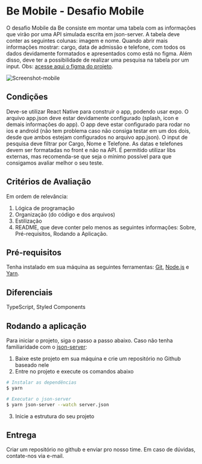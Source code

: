 # Be Mobile - Desafio Mobile
O desafio Mobile da Be consiste em montar uma tabela com as informações que virão por uma API simulada escrita em json-server. 
A tabela deve conter as seguintes colunas: imagem e nome.
Quando abrir mais informações mostrar: cargo, data de admissão e telefone, com todos os dados devidamente formatados e apresentados como está no figma. Além disso, deve ter a possibilidade de realizar uma pesquisa na tabela por um input. Obs: 
[acesse aqui o figma do projeto](https://www.figma.com/file/yw6th52zE9bubewc6ayTg5/Teste---Be-mobile?node-id=0%3A1).

![Screenshot-mobile](https://user-images.githubusercontent.com/1697362/194322705-faf9fbbe-ce38-4c17-93f6-50750e68e542.png)

## Condições
Deve-se utilizar React Native para construir o app, podendo usar expo. O arquivo app.json deve estar devidamente configurado (splash, icon e demais informações do app). O app deve estar configurado para rodar no ios e android (não tem problema caso não consiga testar em um dos dois, desde que ambos estejam configurados no arquivo app.json). O input de pesquisa deve filtrar por Cargo, Nome e Telefone. As datas e telefones devem ser formatadas no front e não na API. É permitido utilizar libs externas, mas recomenda-se que seja o mínimo possível para que consigamos avaliar melhor o seu teste.

## Critérios de Avaliação
Em ordem de relevância:
1. Lógica de programação
2. Organização (do código e dos arquivos)
3. Estilização
4. README, que deve conter pelo menos as seguintes informações: Sobre, Pré-requisitos, Rodando a Aplicação.

## Pré-requisitos
Tenha instalado em sua máquina as seguintes ferramentas:
[Git](https://git-scm.com), [Node.js](https://nodejs.org/en/) e [Yarn](https://yarnpkg.com/).

## Diferenciais
TypeScript, Styled Components

## Rodando a aplicação
Para iniciar o projeto, siga o passo a passo abaixo. Caso não tenha familiaridade com o [json-server](https://github.com/typicode/json-server):
1. Baixe este projeto em sua máquina e crie um repositório no Github baseado nele
2. Entre no projeto e execute os comandos abaixo
```bash
# Instalar as dependências
$ yarn

# Executar o json-server
$ yarn json-server --watch server.json
```
3. Inicie a estrutura do seu projeto

## Entrega
Criar um repositório no github e enviar pro nosso time.
Em caso de dúvidas, contate-nos via e-mail.

